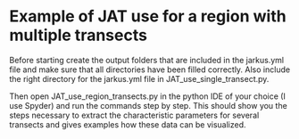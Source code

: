# Example of JAT use for a region with multiple transects

Before starting create the output folders that are included in the jarkus.yml file and make sure that all directories have been filled correctly.
Also include the right directory for the jarkus.yml file in JAT_use_single_transect.py.

Then open JAT_use_region_transects.py in the python IDE of your choice (I use Spyder) and run the commands step by step. This should show you the steps necessary to extract the characteristic parameters for several transects and gives examples how these data can be visualized.



